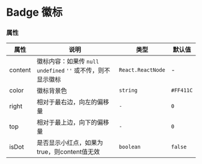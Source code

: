 # Badge 徽标

<code src="./demos/index.tsx"></code>

### 属性

| 属性    | 说明                                                                                            | 类型                                  | 默认值    |
| ------- | ----------------------------------------------------------------------------------------------- | ------------------------------------- | --------- |
| content | 徽标内容：如果传 `null` `undefined` `''` 或不传，则不显示徽标 | `React.ReactNode` | -         |
| color   | 徽标背景色                                                                                      | `string`                              | `#FF411C` |
| right | 相对于最右边，向左的偏移量 | `-` |  `0`    |
| top   | 相对于最上边，向下的偏移量 |  `-` | `0`    |
| isDot   | 是否显示小红点，如果为true，则content值无效 |  `boolean` | `false`    |
